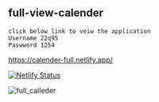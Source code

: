 ## full-view-calender
```
click below link to veiw the application
Username 22q95
Paswword 1254
```
https://calender-full.netlify.app/  


[![Netlify Status](https://api.netlify.com/api/v1/badges/bafc59a7-f1ba-465f-8d95-e980aa8327ab/deploy-status)](https://app.netlify.com/sites/calender-full/deploys)


![full_calleder](https://user-images.githubusercontent.com/3021833/82735631-ad594d00-9d40-11ea-86ea-da07d5ff437b.jpg)
